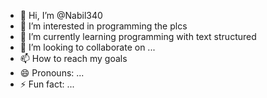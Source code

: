- 👋 Hi, I’m @Nabil340
- 👀 I’m interested in programming the plcs
- 🌱 I’m currently learning programming with text structured
- 💞️ I’m looking to collaborate on ...
- 📫 How to reach my goals
- 😄 Pronouns: ...
- ⚡ Fun fact: ...

<!---
Nabil340/Nabil340 is a ✨ special ✨ repository because its `README.md` (this file) appears on your GitHub profile.
You can click the Preview link to take a look at your changes.
--->
